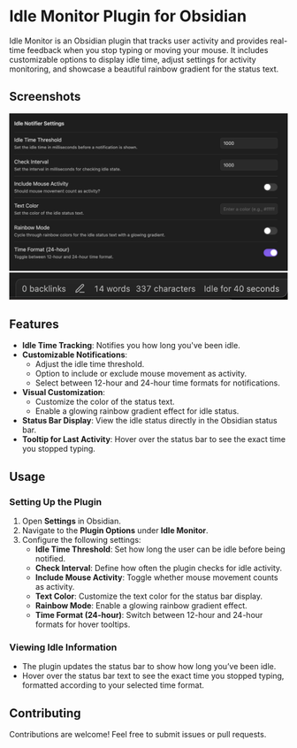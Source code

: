 # Idle Monitor Plugin for Obsidian

Idle Monitor is an Obsidian plugin that tracks user activity and provides real-time feedback when you stop typing or moving your mouse. It includes customizable options to display idle time, adjust settings for activity monitoring, and showcase a beautiful rainbow gradient for the status text.

## Screenshots

![](/images/settings.png?raw=true)
![](/images/status-bar.png?raw=true)

## Features

- **Idle Time Tracking**: Notifies you how long you've been idle.
- **Customizable Notifications**:
  - Adjust the idle time threshold.
  - Option to include or exclude mouse movement as activity.
  - Select between 12-hour and 24-hour time formats for notifications.
- **Visual Customization**:
  - Customize the color of the status text.
  - Enable a glowing rainbow gradient effect for idle status.
- **Status Bar Display**: View the idle status directly in the Obsidian status bar.
- **Tooltip for Last Activity**: Hover over the status bar to see the exact time you stopped typing.

## Usage

### Setting Up the Plugin
1. Open **Settings** in Obsidian.
2. Navigate to the **Plugin Options** under **Idle Monitor**.
3. Configure the following settings:
   - **Idle Time Threshold**: Set how long the user can be idle before being notified.
   - **Check Interval**: Define how often the plugin checks for idle activity.
   - **Include Mouse Activity**: Toggle whether mouse movement counts as activity.
   - **Text Color**: Customize the text color for the status bar display.
   - **Rainbow Mode**: Enable a glowing rainbow gradient effect.
   - **Time Format (24-hour)**: Switch between 12-hour and 24-hour formats for hover tooltips.

### Viewing Idle Information
- The plugin updates the status bar to show how long you’ve been idle.
- Hover over the status bar text to see the exact time you stopped typing, formatted according to your selected time format.

## Contributing

Contributions are welcome! Feel free to submit issues or pull requests.
